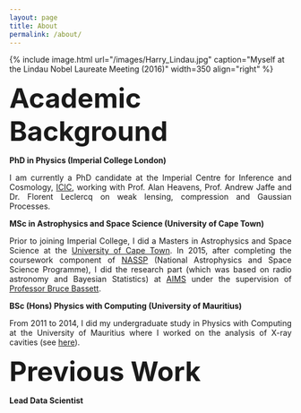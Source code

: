 ```yaml
---
layout: page
title: About
permalink: /about/
---
```


<style>
blockquote {
    display: block;
    margin-top: 1em;
    margin-bottom: 1em;
    margin-left: 100px;
    margin-right: 0px;
}
</style>

{% include image.html url="/images/Harry_Lindau.jpg" caption="Myself at the Lindau Nobel Laureate Meeting (2016)" width=350 align="right" %}

<p><b><font size="8">Academic Background</font></b></p>

<p><b>PhD in Physics (Imperial College London)</b></p>
<p align="justify"> I am currently a PhD candidate at the Imperial Centre for Inference and Cosmology, <a href="https://www.imperial.ac.uk/astrophysics/centre-for-inference-and-cosmology/">ICIC</a>, working with Prof. Alan Heavens, Prof. Andrew Jaffe and Dr. Florent Leclercq on weak lensing, compression and Gaussian Processes.</p> 

<p><b>MSc in Astrophysics and Space Science (University of Cape Town)</b></p>
<p align="justify"> Prior to joining Imperial College, I did a Masters in Astrophysics and Space Science at the <a href="https://www.uct.ac.za/">University of Cape Town</a>. In 2015, after completing the coursework component of <a href="https://www.star.ac.za/">NASSP</a> (National Astrophysics and Space Science Programme), I did the research part (which was based on radio astronomy and Bayesian Statistics) at <a href="https://www.aims.ac.za/">AIMS</a> under the supervision of <a href="https://cosmoaims.wordpress.com/2010/01/01/bruce-bassett/">Professor Bruce Bassett</a>.</p> 

<p><b>BSc (Hons) Physics with Computing (University of Mauritius)</b></p>
<p align="justify"> From 2011 to 2014, I did my undergraduate study in Physics with Computing at the University of Mauritius where I worked on the analysis of X-ray cavities (see <a href="https://harry45.github.io/blog/2016/10/A-Brief-Overview-Of-My-Undergraduate-Project">here</a>).</p>

<p><b><font size="8">Previous Work</font></b></p>

<p><b>Lead Data Scientist</b></p>

<!-- ## Family
<p align="justify">I have an elder brother, a cute little brother and a lovely, beautiful little sister. My parents, who are my best mentors, have been very helpful and supportive. Moreover, as Henry Ward Beecher rightly said, "what a mother sings to the cradle goes all the way down to the coffin," my mother has provided me with both financial and moral support in all situations. </p>

{% include image.html url="/images/Family_Picture.png" caption="My mother, myself with my little brother and my father. (2007)" width=420 align="left" %} -->

<!-- ## Early Life

<blockquote>
<p align="justify"><i>"Mauritius was made first and then heaven, heaven being copied after Mauritius."</i> - Mark Twain</p>
</blockquote>




<p align="justify">I was born on the 4<sup>th</sup> May 1991 in Mauritius, the tropical and amazing paradise island found in the Indian ocean. I grew up in a village named Goodlands which is found in the northern part. My father works in the construction industry while my mother is a housewife. My mother had the dream that we should all be well educated. As my elder brother is only one and a half year older than me, my mother insisted that I study together with him. Consequently, I started studying since I was 2 years old and I was enrolled in a local pre-primary school along with my elder brother. When I was 5 years old, I was admitted to a local primary school (SK Kanhye Government School) where I spent the next 6 years. </p>

{% include image.html url="/images/Big_Brother_and_I.png" caption="My elder brother and I (1994)" width=382 align="right" %}

<p align="justify">As my mother knew that this was a fundamental stage of my life, she would ensure that I was studying well at school. She is a strict and courageous woman. She would drop me at school everyday in the morning and would sometimes come to see me at mid-day. In short, she is always close to her children. Moreover, we had a shop in which I would be actively involved. For example, I was selling loaves in the morning and I became very good at doing mental calculations. In addition, when I was on the construction site with my father, I observed him doing all measurements with his measuring tape. I was surrounded with numbers and I started developing a strong liking for Mathematics.</p>

<p align="justify">I excelled for my CPE (Certificate of Primary Education) and I was then admitted to RPSSS (Ramsoondur Prayag State Secondary School), where I spent the next 5 years. To be honest, I was not so studious compared to other students at those times. I would play football a lot at school. However, I still loved my Mathematics and I would never miss my Mathematics, Additional Mathematics and Physics classes. I had already developed that strong zeal of studying Mathematics. On the 24<sup>th</sup> May 2006, my little brother was born and he became my best friend ever. As he is growing up, he is becoming quite mischievous but he studies well at school. I wonder how he manages to do that. After my SC (School Certificate) at RPSSS, I then moved to <a href="https://en.wikipedia.org/wiki/Royal_College_Port-Louis_(Mauritius)">RCPL</a> (Royal College Port Louis) for my HSC (High School Certificate), where I also performed well. It was the first time that I was exposed to such a cut-throat, competitive system.</p>

<p align="justify">Afterwards, it was hard to choose my undergraduate study. At that time, everybody would suggest their personal opinions, most of them being channelled towards becoming a doctor, an engineer or a lawyer. However, I knew my choice - either Mathematics or Physics. I decided to choose between these two only. I chose Physics (following the advice of my mother!) and I don't regret my choice. For my undergraduate study, we were fortunate that our lecturers taught us different facets of research. One day, we had the opportunity to have <a href="https://za.linkedin.com/in/oozeer-nadeem-100776b2">Dr Nadeem Oozeer </a>, who was visiting from <a href="http://www.ska.ac.za/">SKA SA</a> and he gave a nice overview of what the SKA will be in the African continent by 2022. At that time, I knew where I wanted to be! He later became my co-supervisor for my undergraduate project in which I scored the highest mark. At the end of 2014, I won the prestigious SKA SA Masters bursary to pursue further studies at the University of Cape Town. In the past year I have been fortunate to travel extensively internationally for workshops and conferences (refer to the section - <a href="https://harry45.github.io/travel/">travel</a>).</p> -->
















